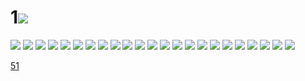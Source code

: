 # 1![](../img/50/00000001.jpg)
![](../img/50/00000002.jpg)
![](../img/50/00000003.jpg)
![](../img/50/00000004.jpg)
![](../img/50/00000005.jpg)
![](../img/50/00000006.jpg)
![](../img/50/00000007.jpg)
![](../img/50/00000008.jpg)
![](../img/50/00000009.jpg)
![](../img/50/00000010.jpg)
![](../img/50/00000011.jpg)
![](../img/50/00000012.jpg)
![](../img/50/00000013.jpg)
![](../img/50/00000014.jpg)
![](../img/50/00000015.jpg)
![](../img/50/00000016.jpg)
![](../img/50/00000017.jpg)
![](../img/50/00000018.jpg)
![](../img/50/00000019.jpg)
![](../img/50/00000020.jpg)
![](../img/50/00000021.jpg)
![](../img/50/00000022.jpg)
![](../img/50/00000023.jpg)
![](../img/50/00000024.jpg)

[51](../dir/51.md)
